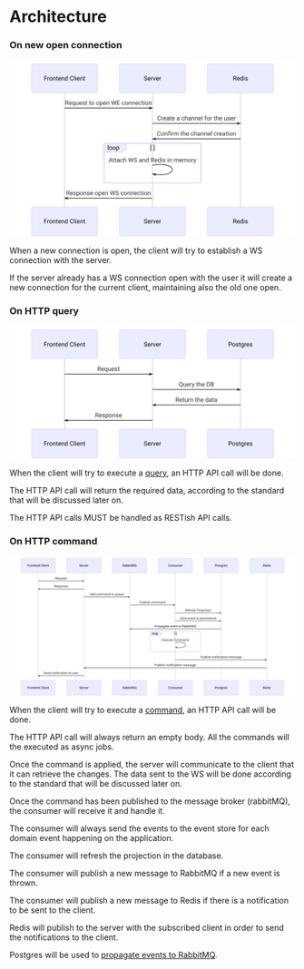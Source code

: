 # Architecture

### On new open connection
![On new open connection](./docs/images/on-new-open-connection.svg)
<!--
    sequenceDiagram

    Frontend Client->>Server: Request to open WE connection
    Server->>Redis: Create a channel for the user
    Redis ->> Server: Confirm the channel creation
    loop
            Server ->> Server: Attach WS and Redis in memory
    end
    Server ->> Frontend Client: Response open WS connection
-->

When a new connection is open, the client will try to establish a WS connection with the server.

If the server already has a WS connection open with the user it will create a new connection for the current client, maintaining also the old one open.


### On HTTP query
![On HTTP query](./docs/images/on-HTTP-query.svg)
<!--
    sequenceDiagram

    Frontend Client->>Server: Request
    Server->>Postgres: Query the DB
    Postgres->> Server: Return the data
    Server->> Frontend Client: Response
-->

When the client will try to execute a [query](https://en.wikipedia.org/wiki/Command-query_separation), an HTTP API call will be done.

The HTTP API call will return the required data, according to the standard that will be discussed later on.

The HTTP API calls MUST be handled as RESTish API calls.

### On HTTP command
![On HTTP command](./docs/images/on-HTTP-command.svg)
<!--
    sequenceDiagram

    Frontend Client->>Server: Request
    Server->> Frontend Client: Response
    Server->>RabbitMQ: Add command to queue
    RabbitMQ->> Consumer: Publish command
    Consumer->> Postgres: Refresh Projection
    Consumer->> Postgres: Save event to persistence
    Postgres->> RabbitMQ: Propagate event to RabbitMQ
    loop
            Consumer ->> Consumer: Execute Command
    end
    Consumer ->> Redis: Publish notification message
    Redis->> Server: Publish notification message
    Server->> Frontend Client: Send notification to user
-->

When the client will try to execute a [command](https://en.wikipedia.org/wiki/Command-query_separation), an HTTP API call will be done.

The HTTP API call will always return an empty body.
All the commands will the executed as async jobs.

Once the command is applied, the server will communicate to the client that it can retrieve the changes.
The data sent to the WS will be done according to the standard that will be discussed later on.

Once the command has been published to the message broker (rabbitMQ), the consumer will receive it and handle it.

The consumer will always send the events to the event store for each domain event happening on the application.

The consumer will refresh the projection in the database.

The consumer will publish a new message to RabbitMQ if a new event is thrown.

The consumer will publish a new message to Redis if there is a notification to be sent to the client.

Redis will publish to the server with the subscribed client in order to send the notifications to the client.

Postgres will be used to [propagate events to RabbitMQ](https://github.com/subzerocloud/pg-amqp-bridge).
